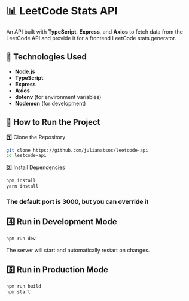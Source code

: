 # 📊 LeetCode Stats API

An API built with **TypeScript**, **Express**, and **Axios** to fetch data from the LeetCode API and provide it for a frontend LeetCode stats generator.

## 🚀 Technologies Used

- **Node.js**
- **TypeScript**
- **Express**
- **Axios**
- **dotenv** (for environment variables)
- **Nodemon** (for development)

## 🔧 How to Run the Project

1️⃣ Clone the Repository

```bash
git clone https://github.com/julianatsoc/leetcode-api
cd leetcode-api
```

2️⃣ Install Dependencies

```bash
npm install
yarn install
```

### The default port is 3000, but you can override it

## 4️⃣ Run in Development Mode

```bash
npm run dev
```

The server will start and automatically restart on changes.

## 5️⃣ Run in Production Mode

```bash
npm run build
npm start
```
